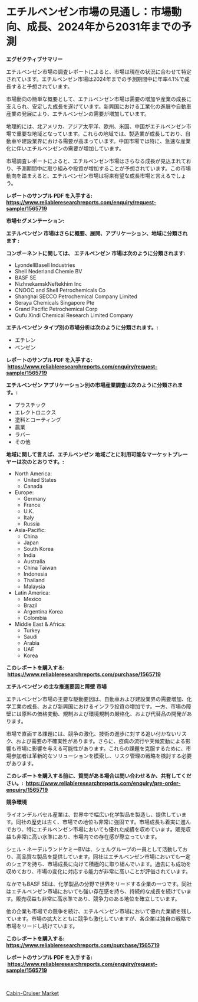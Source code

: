 <p><h1>エチルベンゼン市場の見通し：市場動向、成長、2024年から2031年までの予測</h1></p><p><strong>エグゼクティブサマリー</strong></p>
<p><p>エチルベンゼン市場の調査レポートによると、市場は現在の状況に合わせて特定されています。エチルベンゼン市場は2024年までの予測期間中に年率4.1%で成長すると予想されています。</p><p>市場動向の簡単な概要として、エチルベンゼン市場は需要の増加や産業の成長に支えられ、安定した成長を遂げています。新興国における工業化の進展や自動車産業の発展により、エチルベンゼンの需要が増加しています。</p><p>地理的には、北アメリカ、アジア太平洋、欧州、米国、中国がエチルベンゼン市場で重要な地域となっています。これらの地域では、製造業が成長しており、自動車や建設業界における需要が高まっています。中国市場では特に、急速な産業化に伴いエチルベンゼンの需要が増加しています。</p><p>市場調査レポートによると、エチルベンゼン市場はさらなる成長が見込まれており、予測期間中に取り組みや投資が増加することが予想されています。この市場動向を踏まえると、エチルベンゼン市場は将来有望な成長市場と言えるでしょう。</p></p>
<p><strong>レポートのサンプル PDF を入手する: <a href="https://www.reliableresearchreports.com/enquiry/request-sample/1565719">https://www.reliableresearchreports.com/enquiry/request-sample/1565719</a></strong></p>
<p><strong>市場セグメンテーション:</strong></p>
<p><strong> エチルベンゼン 市場はさらに概要、展開、アプリケーション、地域に分類されます :</strong></p>
<p><strong>コンポーネントに関しては、 エチルベンゼン 市場は次のように分類されます: &nbsp;</strong></p>
<p><ul><li>LyondellBasell Industries</li><li>Shell Nederland Chemie BV</li><li>BASF SE</li><li>NizhnekamskNeftekhim Inc</li><li>CNOOC and Shell Petrochemicals Co</li><li>Shanghai SECCO Petrochemical Company Limited</li><li>Seraya Chemicals Singapore Pte</li><li>Grand Pacific Petrochemical Corp</li><li>Qufu Xindi Chemical Research Limited Company</li></ul></p>
<p><strong> エチルベンゼン タイプ別の市場分析は次のように分類されます。:</strong></p>
<p><ul><li>エチレン</li><li>ベンゼン</li></ul></p>
<p><strong>レポートのサンプル PDF を入手する: &nbsp;<a href="https://www.reliableresearchreports.com/enquiry/request-sample/1565719">https://www.reliableresearchreports.com/enquiry/request-sample/1565719</a></strong></p>
<p><strong> エチルベンゼン アプリケーション別の市場産業調査は次のように分類されます。:</strong></p>
<p><ul><li>プラスチック</li><li>エレクトロニクス</li><li>塗料とコーティング</li><li>農業</li><li>ラバー</li><li>その他</li></ul></p>
<p><strong>地域に関して言えば、エチルベンゼン 地域ごとに利用可能なマーケットプレーヤーは次のとおりです。:</strong></p>
<p><ul>
    <li>
        North America:
        <ul>
            <li>United States</li>
            <li>Canada</li>
        </ul>
    </li>
    <li>
        Europe:
        <ul>
            <li>Germany</li>
            <li>France</li>
            <li>U.K.</li>
            <li>Italy</li>
            <li>Russia</li>
        </ul>
    </li>
    <li>
        Asia-Pacific:
        <ul>
            <li>China</li>
            <li>Japan</li>
            <li>South Korea</li>
            <li>India</li>
            <li>Australia</li>
            <li>China Taiwan</li>
            <li>Indonesia</li>
            <li>Thailand</li>
            <li>Malaysia</li>
        </ul>
    </li>
    <li>
        Latin America:
        <ul>
            <li>Mexico</li>
            <li>Brazil</li>
            <li>Argentina Korea</li>
            <li>Colombia</li>
        </ul>
    </li>
    <li>
        Middle East & Africa:
        <ul>
            <li>Turkey</li>
            <li>Saudi</li>
            <li>Arabia</li>
            <li>UAE</li>
            <li>Korea</li>
        </ul>
    </li>
    </ul></p>
<p><strong>このレポートを購入する: &nbsp;<a href="https://www.reliableresearchreports.com/purchase/1565719">https://www.reliableresearchreports.com/purchase/1565719</a></strong></p>
<p><strong>エチルベンゼン の主な推進要因と障壁 市場</strong></p>
<p><p>エチルベンゼン市場の主要な駆動要因は、自動車および建設業界の需要増加、化学工業の成長、および新興国におけるインフラ投資の増加です。一方、市場の障壁には原料の価格変動、規制および環境規制の厳格化、および代替品の開発があります。</p><p>市場で直面する課題には、競争の激化、技術の進歩に対する追い付かないリスク、および需要の不確実性があります。さらに、疫病の流行や天候変動による影響も市場に影響を与える可能性があります。これらの課題を克服するために、市場参加者は革新的なソリューションを模索し、リスク管理の戦略を検討する必要があります。</p></p>
<p><strong>このレポートを購入する前に、質問がある場合は問い合わせるか、共有してください。:&nbsp; <a href="https://www.reliableresearchreports.com/enquiry/pre-order-enquiry/1565719">https://www.reliableresearchreports.com/enquiry/pre-order-enquiry/1565719</a></strong></p>
<p><strong>競争環境</strong></p>
<p><p>ライオンデルバセル産業は、世界中で幅広い化学製品を製造し、提供しています。同社の歴史は古く、市場での地位も非常に強固です。市場成長も着実に進んでおり、特にエチルベンゼン市場においても優れた成績を収めています。販売収益も非常に高い水準にあり、市場内での存在感が際立っています。</p><p>シェル・ネーデルランドケミーBVは、シェルグループの一員として活動しており、高品質な製品を提供しています。同社はエチルベンゼン市場においても一定のシェアを持ち、市場成長に向けて積極的に取り組んでいます。過去にも成功を収めており、市場の変化に対応する能力が非常に高いことが評価されています。</p><p>なかでもBASF SEは、化学製品の分野で世界をリードする企業の一つです。同社はエチルベンゼン市場においても強い存在感を持ち、持続的な成長を続けています。販売収益も非常に高水準であり、競争力のある地位を確立しています。</p><p>他の企業も市場での競争を続け、エチルベンゼン市場において優れた業績を残しています。市場の拡大とともに競争も激化していますが、各企業は独自の戦略で市場をリードし続けています。</p></p>
<p><strong>このレポートを購入する: &nbsp; <a href="https://www.reliableresearchreports.com/purchase/1565719">https://www.reliableresearchreports.com/purchase/1565719</a></strong></p>
<p><strong>レポートのサンプル PDF を入手する: &nbsp;<a href="https://www.reliableresearchreports.com/enquiry/request-sample/1565719">https://www.reliableresearchreports.com/enquiry/request-sample/1565719</a></strong><strong></strong></p>
<p>&nbsp;</p>
<p><p><a href="https://sore-arch-6db.notion.site/Cabin-Cruiser-Market-Size-Share-Trends-Analysis-Report-By-Application-Regional-Outlook-Competit-8c284ced9a97401681e01d7f39bd193a">Cabin-Cruiser Market</a></p></p>